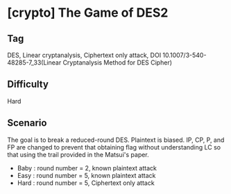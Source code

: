# [crypto] The Game of DES2

## Tag

DES, Linear cryptanalysis, Ciphertext only attack, DOI 10.1007/3-540-48285-7_33(Linear Cryptanalysis Method for DES Cipher)

## Difficulty

Hard

## Scenario

The goal is to break a reduced-round DES. Plaintext is biased. IP, CP, P, and FP are changed to prevent that obtaining flag without understanding LC so that using the trail provided in the Matsui's paper.

- Baby : round number = 2, known plaintext attack
- Easy : round number = 5, known plaintext attack
- Hard : round number = 5, Ciphertext only attack